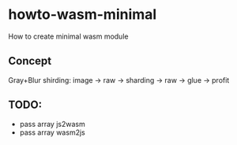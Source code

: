 # howto-wasm-minimal

How to create minimal wasm module

## Concept

Gray+Blur shirding: image -> raw -> sharding -> raw -> glue -> profit

## TODO:
- pass array js2wasm
- pass array wasm2js
